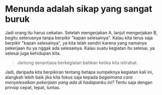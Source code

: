 # Menunda adalah sikap yang sangat buruk

Jadi orang itu harus cekatan. Setelah mengerjakan A, lanjut mengerjakan B, begitu seterusnya tanpa berpikir "kapan selesainya". Kalau kita terus saja berpikir "kapan selesainya", ya kita lelah sendiri karena yang namanya pekerjaan itu ya nggak ada selesainya. Kalau suatu kegiatan itu selesai, ya selesai juga kehidupan kita.

> Jantung senantiasa berkegiatan bahkan ketika kita istirahat.

Jadi, daripada kita berpikiran tentang betapa sumpeknya kegiatan kali ini, alangkah lebih baik jika kita fokus saja kepada _bagaimana cara menyelesaikan pekerjaan yang ada di hadapanku ini?_ Tentu saja dengan prinsip cepat, tepat, tuntas.